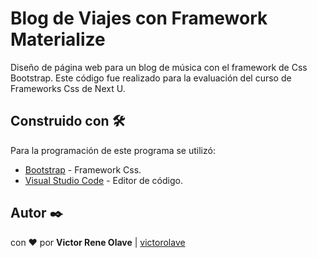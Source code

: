 # Blog de Viajes con Framework Materialize

Diseño de página web para un blog de música con el framework de Css Bootstrap. Este código fue realizado para la evaluación del curso de Frameworks Css de Next U.

## Construido con 🛠️

Para la programación de este programa se utilizó:
* [Bootstrap](https://getbootstrap.com/) - Framework Css.
* [Visual Studio Code](https://code.visualstudio.com/) - Editor de código.

## Autor ✒️

con ❤️ por   **Victor Rene Olave** | [victorolave](https://github.com/victorolave)
